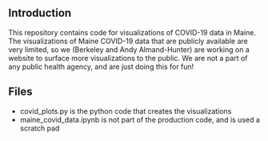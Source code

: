 ## Introduction
This repository contains code for visualizations of COVID-19 data in Maine. The visualizations of Maine COVID-19 data that are publicly available are very limited, so we (Berkeley and Andy Almand-Hunter) are working on a website to surface more visualizations to the public. We are not a part of any public health agency, and are just doing this for fun!

## Files
- covid_plots.py is the python code that creates the visualizations
- maine_covid_data.ipynb is not part of the production code, and is used a scratch pad
